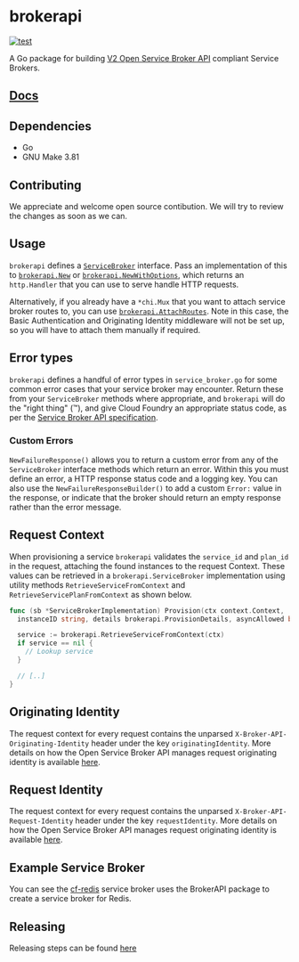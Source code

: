 # brokerapi

[![test](https://github.com/pivotal-cf/brokerapi/workflows/test/badge.svg?branch=main)](https://github.com/pivotal-cf/brokerapi/actions?query=workflow%3Atest+branch%3Amain)

A Go package for building [V2 Open Service Broker API](https://github.com/openservicebrokerapi/servicebroker/) compliant Service Brokers.

## [Docs](https://godoc.org/github.com/pivotal-cf/brokerapi/v10)

## Dependencies

- Go
- GNU Make 3.81

## Contributing	

We appreciate and welcome open source contibution. We will try to review the changes as soon as we can.	

## Usage

`brokerapi` defines a
[`ServiceBroker`](https://godoc.org/github.com/pivotal-cf/brokerapi/v10#ServiceBroker)
interface. Pass an implementation of this to
[`brokerapi.New`](https://godoc.org/github.com/pivotal-cf/brokerapi/v10#New)
or [`brokerapi.NewWithOptions`](https://pkg.go.dev/github.com/pivotal-cf/brokerapi/v10#NewWithOptions),
which returns an `http.Handler` that you can use to serve handle HTTP requests.

Alternatively, if you already have a `*chi.Mux` that you want to attach
service broker routes to, you can use
[`brokerapi.AttachRoutes`](https://godoc.org/github.com/pivotal-cf/brokerapi/v10#AttachRoutes).
Note in this case, the Basic Authentication and Originating Identity middleware
will not be set up, so you will have to attach them manually if required.

## Error types

`brokerapi` defines a handful of error types in `service_broker.go` for some
common error cases that your service broker may encounter. Return these from
your `ServiceBroker` methods where appropriate, and `brokerapi` will do the
"right thing" (™), and give Cloud Foundry an appropriate status code, as per
the [Service Broker API
specification](https://docs.cloudfoundry.org/services/api.html).

### Custom Errors

`NewFailureResponse()` allows you to return a custom error from any of the
`ServiceBroker` interface methods which return an error. Within this you must
define an error, a HTTP response status code and a logging key. You can also
use the `NewFailureResponseBuilder()` to add a custom `Error:` value in the
response, or indicate that the broker should return an empty response rather
than the error message.

## Request Context

When provisioning a service `brokerapi` validates the `service_id` and `plan_id`
in the request, attaching the found instances to the request Context. These
values can be retrieved in a `brokerapi.ServiceBroker` implementation using 
utility methods `RetrieveServiceFromContext` and `RetrieveServicePlanFromContext`
as shown below.

```go
func (sb *ServiceBrokerImplementation) Provision(ctx context.Context,
  instanceID string, details brokerapi.ProvisionDetails, asyncAllowed bool) {

  service := brokerapi.RetrieveServiceFromContext(ctx)
  if service == nil {
    // Lookup service
  }

  // [..]
}
```

## Originating Identity

The request context for every request contains the unparsed
`X-Broker-API-Originating-Identity` header under the key
`originatingIdentity`.  More details on how the Open Service Broker API
manages request originating identity is available
[here](https://github.com/openservicebrokerapi/servicebroker/blob/master/spec.md#originating-identity).

## Request Identity

The request context for every request contains the unparsed
`X-Broker-API-Request-Identity` header under the key
`requestIdentity`.  More details on how the Open Service Broker API
manages request originating identity is available
[here](https://github.com/openservicebrokerapi/servicebroker/blob/master/spec.md#request-identity).

## Example Service Broker

You can see the
[cf-redis](https://github.com/pivotal-cf/cf-redis-broker/blob/2f0e9a8ebb1012a9be74bbef2d411b0b3b60352f/broker/broker.go)
service broker uses the BrokerAPI package to create a service broker for Redis.

## Releasing

Releasing steps can be found [here](https://github.com/pivotal-cf/brokerapi/wiki/Releasing-new-BrokerAPI-major-version)

